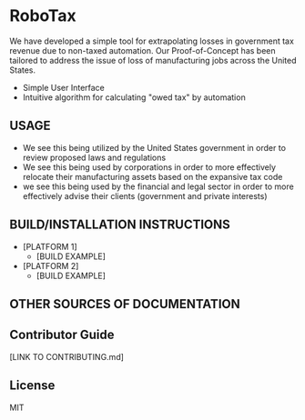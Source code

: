 # RoboTax

We have developed a simple tool for extrapolating losses in government tax revenue due to non-taxed automation.
Our Proof-of-Concept has been tailored to address the issue of loss of manufacturing jobs across the United States.
  * Simple User Interface 
  * Intuitive algorithm for calculating "owed tax" by automation

## USAGE
  * We see this being utilized by the United States government in order to review proposed laws and regulations
  * We see this being used by corporations in order to more effectively relocate their manufacturing assets based on the expansive tax code 
  * we see this being used by the financial and legal sector in order to more effectively advise their clients (government and private interests)
## BUILD/INSTALLATION INSTRUCTIONS
  * [PLATFORM 1]
    * [BUILD EXAMPLE]
  * [PLATFORM 2]
    * [BUILD EXAMPLE]

## OTHER SOURCES OF DOCUMENTATION

## Contributor Guide
[LINK TO CONTRIBUTING.md]

## License 
MIT 

